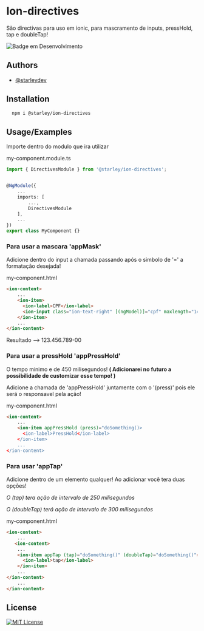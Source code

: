 
# Ion-directives

São directivas para uso em ionic, para mascramento de inputs, pressHold, tap e doubleTap!

![Badge em Desenvolvimento](http://img.shields.io/static/v1?label=STATUS&message=EM%20DESENVOLVIMENTO&color=GREEN&style=for-the-badge)



## Authors

- [@starleydev](https://www.github.com/starleyDev)


## Installation


```bash
  npm i @starley/ion-directives
```
    
## Usage/Examples

Importe dentro do modulo que ira utilizar 

my-component.module.ts
```typescript
import { DirectivesModule } from '@starley/ion-directives';


@NgModule({
    ...
    imports: [
        ...,
        DirectivesModule
    ],
    ...
})
export class MyComponent {}
```

### Para usar a mascara 'appMask'

Adicione dentro do input a chamada passando após o simbolo de '=' a formatação desejada!

my-component.html
```html
<ion-content>
    ...
    <ion-item>
      <ion-label>CPF</ion-label>
      <ion-input class="ion-text-right" [(ngModel)]="cpf" maxlength="14" type="number" placeholder="000.000.000-00" appMask="***.***.***-**"></ion-input>
    </ion-item>
    ...
</ion-content>
```

Resultado --> 123.456.789-00

### Para usar a pressHold 'appPressHold'

O tempo minimo e de 450 milisegundos! **( Adicionarei no futuro a possibilidade de customizar esse tempo! )**

Adicione a chamada de 'appPressHold' juntamente com o '(press)' pois ele será o responsavel pela ação!

my-component.html
```html
<ion-content>
    ...
    <ion-item appPressHold (press)="doSomething()>
      <ion-label>PressHold</ion-label>
    </ion-item>
    ...
</ion-content>
```

### Para usar 'appTap'

Adicione dentro de um elemento qualquer! Ao adicionar você tera duas opções!

*O (tap) tera ação de intervalo de 250 milisegundos*

*O (doubleTap) terá ação de intervalo de 300 milisegundos*

my-component.html
```html
<ion-content>
    ...
   <ion-content>
    ...
    <ion-item appTap (tap)="doSomething()" (doubleTap)="doSomething()">
      <ion-label>tap</ion-label>
    </ion-item>
    ...
</ion-content>
    ...
</ion-content>
```

## License


[![MIT License](https://img.shields.io/badge/License-MIT-green.svg)](https://choosealicense.com/licenses/mit/)

